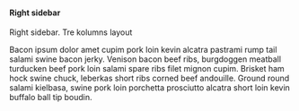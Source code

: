 #### Right sidebar

Right sidebar. Tre kolumns layout

Bacon ipsum dolor amet cupim pork loin kevin alcatra pastrami rump tail salami swine bacon jerky. Venison bacon beef ribs, burgdoggen meatball turducken beef pork loin salami spare ribs filet mignon cupim. Brisket ham hock swine chuck, leberkas short ribs corned beef andouille. Ground round salami kielbasa, swine pork loin porchetta prosciutto alcatra short loin kevin buffalo ball tip boudin.
